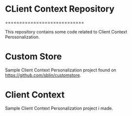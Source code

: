 # CLient Context Repository
============================

This repository contains some code related to Client Context Perosonalization.

# Custom Store

Sample Client Context Personalization project found on https://github.com/sblin/customstore.

# Client Context 

Sample Client Context Personalization project i made.
